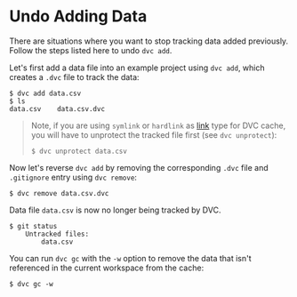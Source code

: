 # Undo Adding Data

There are situations where you want to stop tracking data added previously.
Follow the steps listed here to undo `dvc add`.

Let's first add a data file into an example <abbr>project</abbr> using
`dvc add`, which creates a `.dvc` file to track the data:

```dvc
$ dvc add data.csv
$ ls
data.csv    data.csv.dvc
```

> Note, if you are using `symlink` or `hardlink` as
> [link](doc/user-guide/large-dataset-optimization#file-link-types-for-the-dvc-cache)
> type for DVC <abbr>cache</abbr>, you will have to unprotect the tracked file
> first (see `dvc unprotect`):
>
> ```dvc
> $ dvc unprotect data.csv
> ```

Now let's reverse `dvc add` by removing the corresponding `.dvc` file and
`.gitignore` entry using `dvc remove`:

```dvc
$ dvc remove data.csv.dvc
```

Data file `data.csv` is now no longer being tracked by DVC.

```dvc
$ git status
    Untracked files:
        data.csv
```

You can run `dvc gc` with the `-w` option to remove the data that isn't
referenced in the current workspace from the cache:

```dvc
$ dvc gc -w
```

